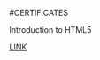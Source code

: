 #CERTIFICATES

Introduction to HTML5

[LINK](https://coursera.org/share/da72c74d331ba78e71c770ad202153ae)
